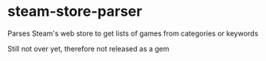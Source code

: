# steam-store-parser
Parses Steam's web store to get lists of games from categories or keywords

Still not over yet, therefore not released as a gem
